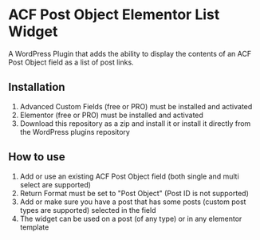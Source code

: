 # ACF Post Object Elementor List Widget
 A WordPress Plugin that adds the ability to display the contents of an ACF Post Object field as a list of post links.
## Installation
 1. Advanced Custom Fields (free or PRO) must be installed and activated
 2. Elementor (free or PRO) must be installed and activated
 3. Download this repository as a zip and install it or install it directly from the WordPress plugins repository
## How to use
 1. Add or use an existing ACF Post Object field (both single and multi select are supported)
 2. Return Format must be set to "Post Object" (Post ID is not supported)
 3. Add or make sure you have a post that has some posts (custom post types are supported) selected in the field
 4. The widget can be used on a post (of any type) or in any elementor template
